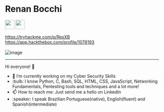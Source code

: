 <h1>Renan Bocchi</h1> 

<a href='https://www.linkedin.com/in/resx/'><img src='https://img.shields.io/badge/linkedin-%230077B5.svg?&style=for-the-badge&logo=linkedin&logoColor=white' height='30px'></a> <a href='https://www.codewars.com/users/ResX'><img class="inline-block" src="https://www.codewars.com/users/ResX/badges/large?logo=false" height='30px'></a><br>

https://tryhackme.com/p/ResXB<br>
https://app.hackthebox.com/profile/1078193<br><br>
![image](https://user-images.githubusercontent.com/67618681/191507306-171db357-1109-4968-a3c8-15b766760c44.png)
<hr>
Hi everyone! 👋<br>
<ul>
  <li>🔭 I’m currently working on my Cyber Security Skills</li>
  <li>:bulb:  I know Python, C, Bash, SQL, HTML, CSS, JavaScript, Networking Fundamentals, Pentesting tools and techniques and a lot more!
  <li>📫 How to reach me: Just send me a hello on LinkedIn</li>
  <li>:speaker:  I speak Brazilian Portuguese(native), English(fluent) and Spanish(intermediate)
</ul>
